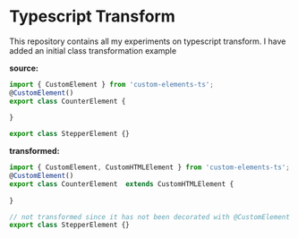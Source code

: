 # Typescript Transform

This repository contains all my experiments on typescript transform. I have added an initial class transformation example

**source:**
```js
import { CustomElement } from 'custom-elements-ts';
@CustomElement()
export class CounterElement {
  
} 

export class StepperElement {}
```

**transformed:**

```js
import { CustomElement, CustomHTMLElement } from 'custom-elements-ts';
@CustomElement()
export class CounterElement  extends CustomHTMLElement {
  
} 

// not transformed since it has not been decorated with @CustomElement
export class StepperElement {}
```